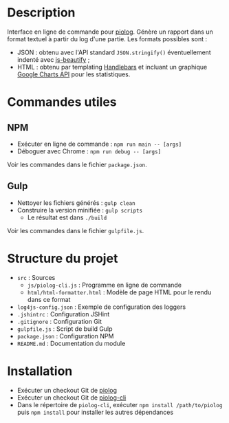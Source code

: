 # Description

Interface en ligne de commande pour [piolog](https://github.com/cicithesquirrel/piolog). Génère un rapport dans un format textuel à partir du log d'une partie. Les formats possibles sont :
  * JSON : obtenu avec l'API standard `JSON.stringify()` éventuellement indenté avec [js-beautify](https://www.npmjs.com/package/js-beautify) ;
  * HTML : obtenu par templating [Handlebars](http://handlebarsjs.com/) et incluant un graphique [Google Charts API](https://developers.google.com/chart/) pour les statistiques.

# Commandes utiles

## NPM

  * Exécuter en ligne de commande : `npm run main -- [args]`
  * Déboguer avec Chrome : `npm run debug -- [args]`

Voir les commandes dans le fichier `package.json`.

## Gulp

  * Nettoyer les fichiers générés : `gulp clean`
  * Construire la version minifiée : `gulp scripts`
    * Le résultat est dans `./build`

Voir les commandes dans le fichier `gulpfile.js`.

# Structure du projet

  * `src` : Sources
    * `js/piolog-cli.js` : Programme en ligne de commande
    * `html/html-formatter.html` : Modèle de page HTML pour le rendu dans ce format
  * `log4js-config.json` : Exemple de configuration des loggers
  * `.jshintrc` : Configuration JSHint
  * `.gitignore` : Configuration Git
  * `gulpfile.js` : Script de build Gulp
  * `package.json` : Configuration NPM
  * `README.md` : Documentation du module

# Installation

  * Exécuter un checkout Git de [piolog](https://github.com/cicithesquirrel/piolog)
  * Exécuter un checkout Git de [piolog-cli](https://github.com/cicithesquirrel/piolog-cli)
  * Dans le répertoire de `piolog-cli`, exécuter `npm install /path/to/piolog` puis `npm install` pour installer les autres dépendances